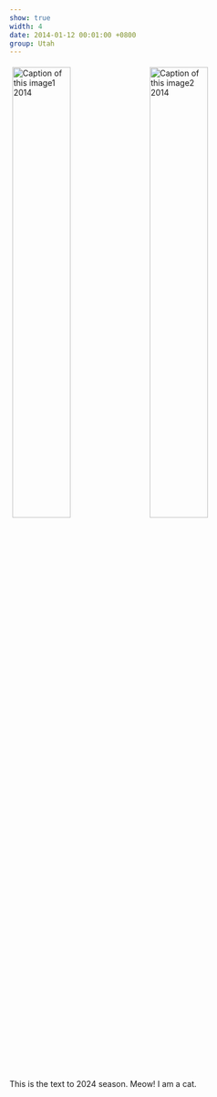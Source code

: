 ```yaml
---
show: true
width: 4
date: 2014-01-12 00:01:00 +0800
group: Utah
---
```

<div>
 <img data-src="{{ 'assets/images/photos/cover1.jpg' | relative_url }}" class="lazy rounded-top" style="width: 45%; height: auto;margin: 5px;" src="{{ '/assets/images/empty_300x200.png' | relative_url }}" data-toggle="tooltip" data-placement="top" title="Caption of this image1 2014">
 <img data-src="{{ 'assets/images/photos/cover1.jpg' | relative_url }}" class="lazy rounded-top" style="width: 45%; height: auto;margin: 5px;" src="{{ '/assets/images/empty_300x200.png' | relative_url }}" data-toggle="tooltip" data-placement="top" title="Caption of this image2 2014">
      <div class="card-body">
    <p class="card-text">
      This is the text to 2024 season. Meow! I am a cat.
    </p>
  </div>
</div>
